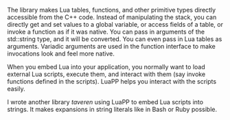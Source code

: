The library makes Lua tables, functions, and other primitive types directly accessible from the C++ code. Instead of manipulating the stack, you can directly get and set values to a global variable, or access fields of a table, or invoke a function as if it was native. You can pass in arguments of the std::string type, and it will be converted. You can even pass in Lua tables as arguments. Variadic arguments are used in the function interface to make invocations look and feel more native.

When you embed Lua into your application, you normally want to load external Lua scripts, execute them, and interact with them (say invoke functions defined in the scripts). LuaPP helps you interact with the scripts easily.

I wrote another library _taveren_ using LuaPP to embed Lua scripts into strings. It makes expansions in string literals like in Bash or Ruby possible.
